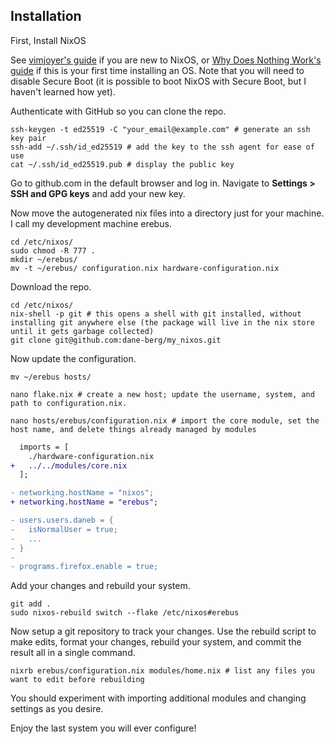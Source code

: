 ## Installation
First, Install NixOS

See [vimjoyer's guide](https://youtu.be/a67Sv4Mbxmc?si=49mqSaMg0ayrK5fF) if you are new to NixOS, or [Why Does Nothing Work's guide](https://youtu.be/63sSGuclBn0?si=WdAuKiwzDZJWmqgV) if this is your first time installing an OS. Note that you will need to disable Secure Boot (it is possible to boot NixOS with Secure Boot, but I haven't learned how yet).

Authenticate with GitHub so you can clone the repo.
```
ssh-keygen -t ed25519 -C "your_email@example.com" # generate an ssh key pair
ssh-add ~/.ssh/id_ed25519 # add the key to the ssh agent for ease of use
cat ~/.ssh/id_ed25519.pub # display the public key
```

Go to github.com in the default browser and log in.
Navigate to **Settings > SSH and GPG keys** and add your new key.

Now move the autogenerated nix files into a directory just for your machine. I call my development machine erebus.
```
cd /etc/nixos/
sudo chmod -R 777 .
mkdir ~/erebus/
mv -t ~/erebus/ configuration.nix hardware-configuration.nix
```

Download the repo.
```
cd /etc/nixos/
nix-shell -p git # this opens a shell with git installed, without installing git anywhere else (the package will live in the nix store until it gets garbage collected)
git clone git@github.com:dane-berg/my_nixos.git
```

Now update the configuration.
```
mv ~/erebus hosts/

nano flake.nix # create a new host; update the username, system, and path to configuration.nix.

nano hosts/erebus/configuration.nix # import the core module, set the host name, and delete things already managed by modules
```
```diff
  imports = [
    ./hardware-configuration.nix
+   ../../modules/core.nix
  ];

- networking.hostName = "nixos";
+ networking.hostName = "erebus";

- users.users.daneb = {
-   isNormalUser = true;
-   ...
- }
-
- programs.firefox.enable = true;
```

Add your changes and rebuild your system.
```
git add .
sudo nixos-rebuild switch --flake /etc/nixos#erebus
```

Now setup a git repository to track your changes. Use the rebuild script to make edits, format your changes, rebuild your system, and commit the result all in a single command.
```
nixrb erebus/configuration.nix modules/home.nix # list any files you want to edit before rebuilding
```

You should experiment with importing additional modules and changing settings as you desire.

Enjoy the last system you will ever configure!
